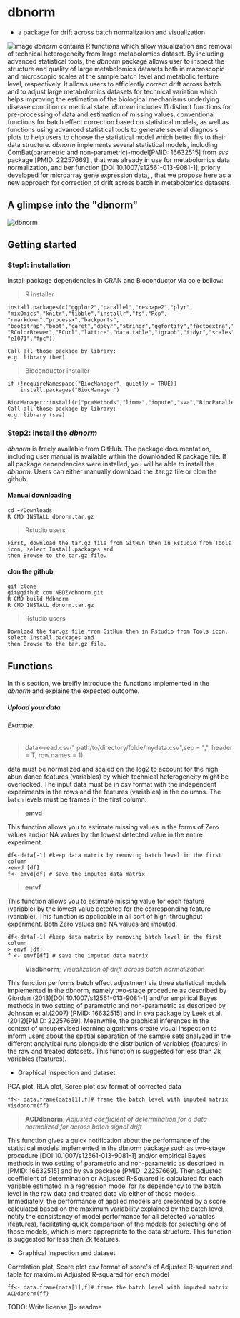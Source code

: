 # dbnorm  
- a package for drift across batch normalization and visualization

![image](https://user-images.githubusercontent.com/37698532/69902291-11034e80-138c-11ea-8cad-d3b8dadd1493.png)
*dbnorm* contains R functions which allow visualization and 
removal of technical heterogeneity from large metabolomics dataset. By including advanced statistical tools, the *dbnorm* package allows user to inspect the structure and quality of large metabolomics datasets both in macroscopic and microscopic scales at the sample batch level and metabolic feature level, respectively.
It allows users to efficiently correct drift across batch and to adjust large metabolomics datasets for technical variation which helps improving the estimation of the biological mechanisms underlying disease condition or medical state.
*dbnorm* includes 11 distinct functions for pre-processing of data and estimation of missing values, 
conventional functions for batch effect correction based on statistical models, as well as functions using advanced statistical 
tools to generate several diagnosis plots to help users to choose the statistical model which better fits to their data 
structure. *dbnorm* implements several statistical models, including ComBat(parametric and non-parametric)-model[PMID: 16632515]  from *svs* package [PMID: 22257669]
, that was already in use for metabolomics data normalization, and ber function [DOI 10.1007/s12561-013-9081-1], priorly developed for microarray gene expression data,
, that we propose here as a new approach for correction of drift across batch in metabolomics datasets. 
## A glimpse into the "dbnorm"
![dbnorm](https://user-images.githubusercontent.com/37698532/69902657-8e30c280-1390-11ea-9770-811e4a18eb85.jpg)
## Getting started
### Step1: installation
Install package dependencies in CRAN and Bioconductor via cole bellow:

> R installer
```
install.packages(c("ggplot2","parallel","reshape2","plyr",
"mixOmics","knitr","tibble","installr","fs","Rcp", "rmarkdown","processx","backports",
"bootstrap","boot","caret","dplyr","stringr","ggfortify","factoextra","NormalizeMets","MASS","ber",
"RColorBrewer","RCurl","lattice","data.table","igraph","tidyr","scales",
"e1071","fpc"))

Call all those package by library:
e.g. library (ber)
```
> Bioconductor installer
```
if (!requireNamespace("BiocManager", quietly = TRUE))
    install.packages("BiocManager")

BiocManager::install(c("pcaMethods","limma","impute","sva","BiocParallel","genefilter","Biobase"))
Call all those package by library:
e.g. library (sva)

```
### Step2: install the *dbnorm*
*dbnorm* is freely available from GitHub. 
The package documentation, including  user manual is available within the downloaded R package file. 
If all package dependencies were installed, you will be able to install the *dbnorm*. Users can either manually download the .tar.gz file or clon the github.

#### Manual downloading
```
cd ~/Downloads
R CMD INSTALL dbnorm.tar.gz
```
> Rstudio users
```
First, download the tar.gz file from GitHun then in Rstudio from Tools icon, select Install.packages and 
then Browse to the tar.gz file.
```
#### clon the github
```
git clone 
git@github.com:NBDZ/dbnorm.git
R CMD build Mdbnorm
R CMD INSTALL dbnorm.tar.gz
```
> Rstudio users
```
Download the tar.gz file from GitHun then in Rstudio from Tools icon, select Install.packages and 
then Browse to the tar.gz file.
```
## Functions
In this section, we breifly introduce the functions implemented in the *dbnorm* and explaine the expected outcome. 
##### *Upload your data*
###### Example:
> data<-read.csv(" path/to/directory/folde/mydata.csv",sep = ",", header = T, row.names = 1)

data must be normalized and scaled on the log2 to account for the high abun dance features (variables) by which technical heterogeneity might be overlooked. The input data must be in csv format with the independent experiments in the rows and the features (variables) in the columns. The `batch` levels must be frames in the first column. 


>**emvd**

This function allows you to estimate missing values in the forms of Zero values and/or NA values by the lowest detected value in the entire experiment.

```
df<-data[-1] #keep data matrix by removing batch level in the first column
>emvd [df]
f<- emvd[df] # save the imputed data matrix
```
>**emvf**

This function allows you to estimate missing value for each feature (variable) by the lowest
value detected for the corresponding feature (variable). This function is applicable in all sort of high-throughput experiment. Both Zero values and NA values are imputed.

```
df<-data[-1] #keep data matrix by removing batch level in the first column
> emvf [df]
f <- emvf[df] # save the imputed data matrix
```
>**Visdbnorm**; 
*Visualization of drift across batch normalization*

This function performs batch effect adjustment via three statistical models implemented in the
dbnorm, namely two-stage procedure as described by Giordan (2013)[DOI 10.1007/s12561-013-9081-1]
and/or empirical Bayes methods in two setting of parametric and non-parametric as described by
Johnson et al.(2007) [PMID: 16632515] and in sva package by Leek et al.(2012)[PMID: 22257669]. Meanwhile, the graphical inferences
in the context of unsupervised learning algorithms create visual inspection to inform users about
the spatial separation of the sample sets analyzed in the different analytical runs alongside the distribution
of variables (features) in the raw and treated datasets. This function is suggested for less
than 2k variables (features).

- Graphical Inspection and dataset

PCA plot, RLA plot, Scree plot
csv format of corrected data
```
ff<- data.frame(data[1],f]# frame the batch level with imputed matrix
Visdbnorm(ff)
```
>**ACDdbnorm**; 
*Adjusted coefficient of determination for a data normalized for across batch signal drift*

This function gives a quick notification about the performance of the statistical models implemented
in the dbnorm package such as two-stage procedure [DOI 10.1007/s12561-013-9081-1] and/or empirical Bayes methods in two setting of
parametric and non-parametric as described in [PMID: 16632515] and by sva package [PMID: 22257669]. Then adjusted coefficient of determination or Adjusted R-Squared is calculated for each variable
estimated in a regression model for its dependency to the batch level in the raw data and treated
data via either of those models. Immediately, the performance of applied models are presented by
a score calculated based on the maximum variability explained
by the batch level, notify the consistency of model performance for all detected variables (features), facilitating quick
comparison of the models for selecting one of those models, which is more appropriate to the data
structure. This function is suggested for less than 2k features.

- Graphical Inspection and dataset

Correlation plot, Score plot
csv format of score's of Adjusted R-squared and table for maximum Adjusted R-squared for each model


```
ff<- data.frame(data[1],f]# frame the batch level with imputed matrix
ACDdbnorm(ff)
```




TODO: Write license
]]></content>
  <tabTrigger>readme</tabTrigger>
</snippet>
